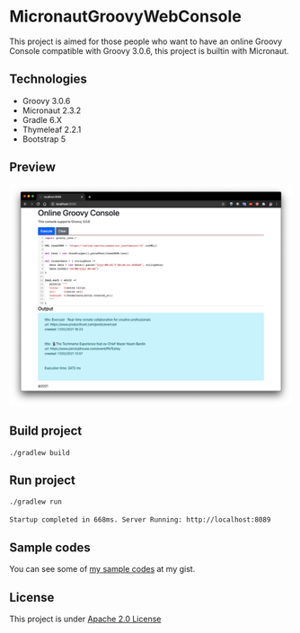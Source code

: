 # MicronautGroovyWebConsole

This project is aimed for those people who want to have an online Groovy Console
compatible with Groovy 3.0.6, this project is builtin with Micronaut.

## Technologies

- Groovy 3.0.6
- Micronaut 2.3.2  
- Gradle 6.X
- Thymeleaf 2.2.1
- Bootstrap 5

## Preview

![online-groovy-console](https://github.com/Joxebus/MicronautGroovyWebConsole/blob/main/img/console.png?raw=true)

## Build project

```shell
./gradlew build
```

## Run project

```shell
./gradlew run

Startup completed in 668ms. Server Running: http://localhost:8089
```

## Sample codes

You can see some of [my sample codes](https://gist.github.com/Joxebus "Joxebus's Gists") at my gist.

## License

This project is under [Apache 2.0 License](https://github.com/Joxebus/MicronautGroovyWebConsole/blob/main/LICENSE "See license here")